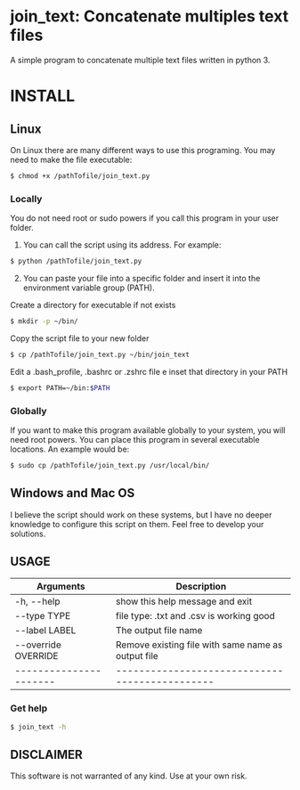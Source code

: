 # join_text: Concatenate multiples text files
A simple program to concatenate multiple text files written in python 3.

# INSTALL

## Linux

On Linux there are many different ways to use this programing. You may need to make the file executable: 

```bash
$ chmod +x /pathTofile/join_text.py

```

### Locally
You do not need root or sudo powers if you call this program in your user folder.

1. You can call the script using its address. For example:

```bash
$ python /pathTofile/join_text.py

```

2. You can paste your file into a specific folder and insert it into the environment variable group (PATH).

Create a directory for executable if not exists 

```bash
$ mkdir -p ~/bin/ 

```
Copy the script file to your new folder

```bash
$ cp /pathTofile/join_text.py ~/bin/join_text

```

Edit a .bash_profile, .bashrc or .zshrc file e inset that directory in your PATH

```bash
$ export PATH=~/bin:$PATH
```

### Globally
If you want to make this program available globally to your system, you will need root powers. You can place this program in several executable locations. An example would be:

```bash
$ sudo cp /pathTofile/join_text.py /usr/local/bin/
```

## Windows and Mac OS
I believe the script should work on these systems, but I have no deeper knowledge to configure this script on them. Feel free to develop your solutions.

## USAGE
| Arguments            | Description
|----------------------|----------------------------------------------
| -h, --help           | show this help message and exit
| --type TYPE          | file type: .txt and .csv is working good
| --label LABEL        | The output file name
| --override OVERRIDE  | Remove existing file with same name as output file
|----------------------|----------------------------------------------

### Get help
```bash
$ join_text -h
```


## DISCLAIMER
This software is not warranted of any kind. Use at your own risk.


